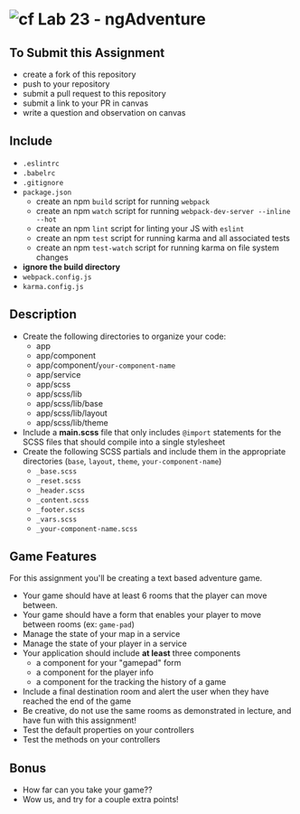 ![cf](https://i.imgur.com/7v5ASc8.png) Lab 23 - ngAdventure
======

## To Submit this Assignment
  * create a fork of this repository
  * push to your repository
  * submit a pull request to this repository
  * submit a link to your PR in canvas
  * write a question and observation on canvas

## Include
  * `.eslintrc`
  * `.babelrc`
  * `.gitignore`
  * `package.json`
    * create an npm `build` script for running `webpack`
    * create an npm `watch` script for running `webpack-dev-server --inline --hot`
    * create an npm `lint` script for linting your JS with `eslint`
    * create an npm `test` script for running karma and all associated tests
    * create an npm `test-watch` script for running karma on file system changes
  * **ignore the build directory**
  * `webpack.config.js`
  * `karma.config.js`


## Description
  * Create the following directories to organize your code:
    * app
    * app/component
    * app/component/`your-component-name`
    * app/service
    * app/scss
    * app/scss/lib
    * app/scss/lib/base
    * app/scss/lib/layout
    * app/scss/lib/theme
  * Include a **main.scss** file that only includes `@import` statements for the SCSS files that should compile into a single stylesheet
  * Create the following SCSS partials and include them in the appropriate directories (`base`, `layout`, `theme`, `your-component-name`)
    * `_base.scss`
    * `_reset.scss`
    * `_header.scss`
    * `_content.scss`
    * `_footer.scss`
    * `_vars.scss`
    * `_your-component-name.scss`

## Game Features
For this assignment you'll be creating a text based adventure game.

  * Your game should have at least 6 rooms that the player can move between.
  * Your game should have a form that enables your player to move between rooms (ex: `game-pad`)
  * Manage the state of your map in a service
  * Manage the state of your player in a service
  * Your application should include **at least** three components
    * a component for your "gamepad" form
    * a component for the player info
    * a component for the tracking the history of a game
  * Include a final destination room and alert the user when they have reached the end of the game
  * Be creative, do not use the same rooms as demonstrated in lecture, and have fun with this assignment!
  * Test the default properties on your controllers
  * Test the methods on your controllers

## Bonus
  * How far can you take your game??
  * Wow us, and try for a couple extra points!
